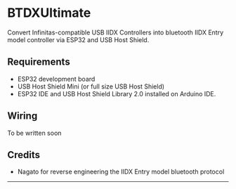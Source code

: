 ﻿
# BTDXUltimate

Convert Infinitas-compatible USB IIDX Controllers into bluetooth IIDX Entry model controller via ESP32 and USB Host Shield.


## Requirements

- ESP32 development board
- USB Host Shield Mini (or full size USB Host Shield)
- ESP32 IDE and USB Host Shield Library 2.0 installed on Arduino IDE.



## Wiring

To be written soon

## Credits

- Nagato for reverse engineering the IIDX Entry model bluetooth protocol


---

